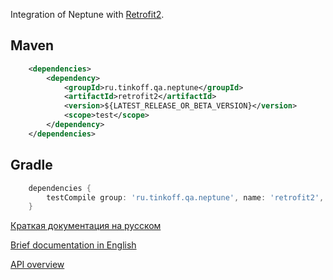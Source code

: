 Integration of Neptune with [Retrofit2](https://square.github.io/retrofit/).

## Maven

```xml
    <dependencies>
        <dependency>
            <groupId>ru.tinkoff.qa.neptune</groupId>
            <artifactId>retrofit2</artifactId>
            <version>${LATEST_RELEASE_OR_BETA_VERSION}</version>
            <scope>test</scope>
        </dependency>
    </dependencies>
```

## Gradle

```groovy
    dependencies {
        testCompile group: 'ru.tinkoff.qa.neptune', name: 'retrofit2', version: LATEST_RELEASE_OR_BETA_VERSION    
    }
```

[Краткая документация на русском](./doc/rus/README.MD)

[Brief documentation in English](./doc/eng/README.MD)

[API overview](https://tinkoffcreditsystems.github.io/neptune/retrofit2/index.html)